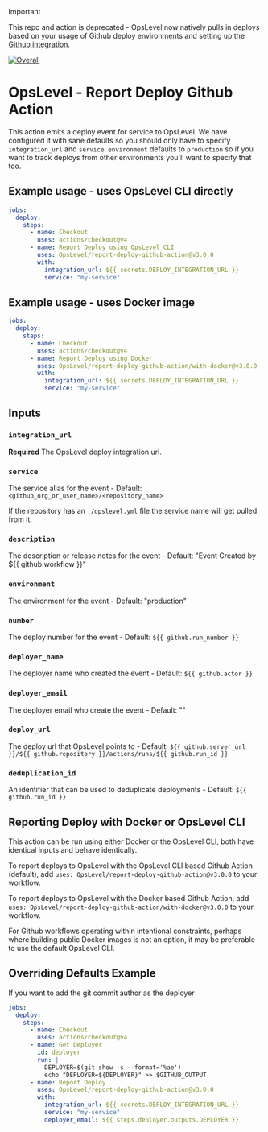 > [!IMPORTANT]  
> This repo and action is deprecated - OpsLevel now natively pulls in deploys based on your usage of Github deploy environments and setting up the [Github integration](https://docs.opslevel.com/docs/github-integration).  


[![Overall](https://img.shields.io/endpoint?style=flat&url=https%3A%2F%2Fapp.opslevel.com%2Fapi%2Fservice_level%2FtxxR0lvVSM0hcjQ9Nuig3F0jxjsS7F7Opeq2tTZ7rT0)](https://app.opslevel.com/services/report_deploy_github_action/maturity-report)

# OpsLevel - Report Deploy Github Action

This action emits a deploy event for service to OpsLevel.  We have configured it with sane defaults so you should only have to specify `integration_url` and `service`.  `environment` defaults to `production` so if you want to track deploys from other environments you'll want to specify that too.

## Example usage - uses OpsLevel CLI directly

```yaml
jobs:
  deploy:
    steps:
      - name: Checkout
        uses: actions/checkout@v4
      - name: Report Deploy using OpsLevel CLI
        uses: OpsLevel/report-deploy-github-action@v3.0.0
        with:
          integration_url: ${{ secrets.DEPLOY_INTEGRATION_URL }}
          service: "my-service"
```

## Example usage - uses Docker image

```yaml
jobs:
  deploy:
    steps:
      - name: Checkout
        uses: actions/checkout@v4
      - name: Report Deploy using Docker
        uses: OpsLevel/report-deploy-github-action/with-docker@v3.0.0
        with:
          integration_url: ${{ secrets.DEPLOY_INTEGRATION_URL }}
          service: "my-service"
```

## Inputs

### `integration_url`

**Required** The OpsLevel deploy integration url.

### `service`

The service alias for the event - Default: `<github_org_or_user_name>/<repository_name>`

If the repository has an `./opslevel.yml` file the service name will get pulled from it.

### `description`

The description or release notes for the event - Default: "Event Created by ${{ github.workflow }}"

### `environment`

The environment for the event - Default: "production"

### `number`

The deploy number for the event - Default: `${{ github.run_number }}`

### `deployer_name`

The deployer name who created the event - Default: `${{ github.actor }}`

### `deployer_email`

The deployer email who create the event - Default: ""

### `deploy_url`

The deploy url that OpsLevel points to - Default: `${{ github.server_url }}/${{ github.repository }}/actions/runs/${{ github.run_id }}`

### `deduplication_id`

An identifier that can be used to deduplicate deployments - Default: `${{ github.run_id }}`

## Reporting Deploy with Docker or OpsLevel CLI

This action can be run using either Docker or the OpsLevel CLI, both have identical inputs and behave identically.

To report deploys to OpsLevel with the OpsLevel CLI based Github Action (default), add `uses: OpsLevel/report-deploy-github-action@v3.0.0` to your workflow.

To report deploys to OpsLevel with the Docker based Github Action, add `uses: OpsLevel/report-deploy-github-action/with-docker@v3.0.0` to your workflow.

For Github workflows operating within intentional constraints, perhaps where building public Docker images is not
an option, it may be preferable to use the default OpsLevel CLI.

## Overriding Defaults Example

If you want to add the git commit author as the deployer

```yaml
jobs:
  deploy:
    steps:
      - name: Checkout
        uses: actions/checkout@v4
      - name: Get Deployer
        id: deployer
        run: |
          DEPLOYER=$(git show -s --format='%ae')
          echo "DEPLOYER=${DEPLOYER}" >> $GITHUB_OUTPUT
      - name: Report Deploy
        uses: OpsLevel/report-deploy-github-action@v3.0.0
        with:
          integration_url: ${{ secrets.DEPLOY_INTEGRATION_URL }}
          service: "my-service"
          deployer_email: ${{ steps.deployer.outputs.DEPLOYER }}
```
